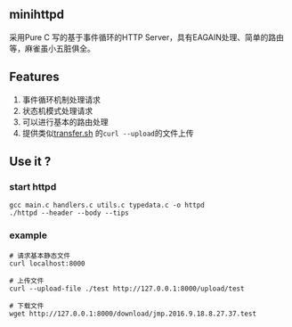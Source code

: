## minihttpd

采用Pure C 写的基于事件循环的HTTP Server，具有EAGAIN处理、简单的路由等，麻雀虽小五脏俱全。

## Features

1. 事件循环机制处理请求
2. 状态机模式处理请求
3. 可以进行基本的路由处理
3. 提供类似[transfer.sh](http://transfer.sh) 的`curl --upload`的文件上传

## Use it ?

### start httpd
```
gcc main.c handlers.c utils.c typedata.c -o httpd
./httpd --header --body --tips
```

### example

```
# 请求基本静态文件
curl localhost:8000

# 上传文件
curl --upload-file ./test http://127.0.0.1:8000/upload/test

# 下载文件
wget http://127.0.0.1:8000/download/jmp.2016.9.18.8.27.37.test
```
